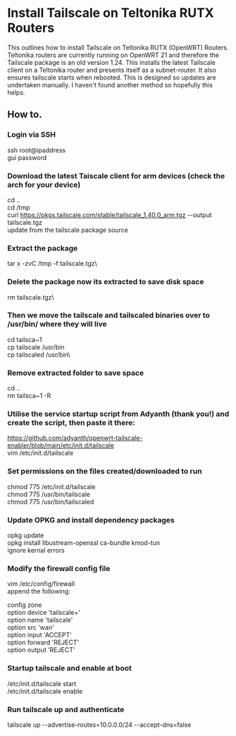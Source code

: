 # Install Tailscale on Teltonika RUTX Routers
This outlines how to install Tailscale on Teltonika RUTX (OpenWRT) Routers.
Teltonika routers are currently running on OpenWRT 21 and therefore the Tailscale package is an old version 1.24.
This installs the latest Tailscale client on a Teltonika router and presents itself as a subnet-router.  It also ensures tailscale starts when rebooted.
This is designed so updates are undertaken manually.
I haven't found another method so hopefully this helps.  

## How to.

### Login via SSH
  ssh root@ipaddress <br/>
  gui password <br/>
  
### Download the latest Taiscale client for arm devices (check the arch for your device)
  cd ..  <br/>
  cd /tmp <br/>
  curl https://pkgs.tailscale.com/stable/tailscale_1.40.0_arm.tgz --output tailscale.tgz <br/>
  update from the tailscale package source <br/>

### Extract the package
  tar x -zvC /tmp -f tailscale.tgz\
 
### Delete the package now its extracted to save disk space
  rm tailscale.tgz\

### Then we move the tailscale and tailscaled binaries over to /usr/bin/ where they will live
  cd tailsca~1\
  cp tailscale /usr/bin\
  cp tailscaled /usr/bin\
  
### Remove extracted folder to save space
  cd .. <br/>
  rm tailsca~1 -R <br/>

### Utilise the service startup script from Adyanth (thank you!) and create the script, then paste it there:
  https://github.com/adyanth/openwrt-tailscale-enabler/blob/main/etc/init.d/tailscale <br/>
  vim /etc/init.d/tailscale <br/>

### Set permissions on the files created/downloaded to run
  chmod 775 /etc/init.d/tailscale <br/>
  chmod 775 /usr/bin/tailscale <br/>
  chmod 775 /usr/bin/tailscaled <br/>

### Update OPKG and install dependency packages
  opkg update <br/>
  opkg install libustream-openssl ca-bundle kmod-tun <br/>
  ignore kernal errors <br/>

### Modify the firewall config file
  vim /etc/config/firewall <br/>
  append the following: <br/>
 
  config zone<br/>
    option device 'tailscale+'<br/>
    option name 'tailscale'<br/>
    option src 'wan'<br/>
    option input 'ACCEPT'<br/>
    option forward 'REJECT'<br/>
    option output 'REJECT'<br/>
    
### Startup tailscale and enable at boot
  /etc/init.d/tailscale start<br/>
  /etc/init.d/tailscale enable<br/>

### Run tailscale up and authenticate
  tailscale up --advertise-routes=10.0.0.0/24 --accept-dns=false<br/>
  

